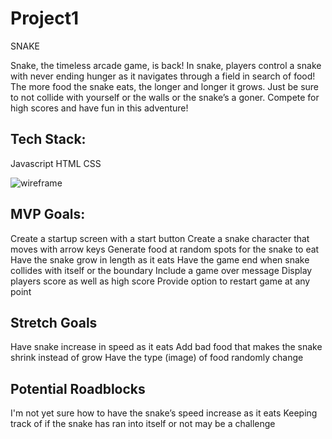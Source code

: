# Project1
SNAKE

Snake, the timeless arcade game, is back! In snake, players control a snake with never ending hunger as it navigates through a field in search of food! The more food the snake eats, the longer and longer it grows. Just be sure to not collide with yourself or the walls or the snake’s a goner. Compete for high scores and have fun in this adventure!


## Tech Stack:

Javascript
HTML
CSS

![wireframe](project1wireframe.jpg) 


## MVP Goals:

Create a startup screen with a start button
Create a snake character that moves with arrow keys
Generate food at random spots for the snake to eat
Have the snake grow in length as it eats
Have the game end when snake collides with itself or the boundary
Include a game over message
Display players score as well as high score
Provide option to restart game at any point


## Stretch Goals

Have snake increase in speed as it eats
Add bad food that makes the snake shrink instead of grow
Have the type (image) of food randomly change


## Potential Roadblocks

I'm not yet sure how to have the snake’s speed increase as it eats
Keeping track of if the snake has ran into itself or not may be a challenge


